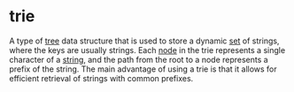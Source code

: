 # trie

A type of [tree](mathematics/tree) data structure that is used to store a dynamic [set](mathematics/set) of strings, where the keys are usually strings. Each [node](mathematics/node) in the trie represents a single character of a [string](computer_science/string), and the path from the root to a node represents a prefix of the string. The main advantage of using a trie is that it allows for efficient retrieval of strings with common prefixes.
